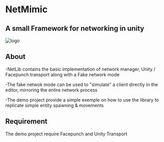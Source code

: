 # NetMimic

## A small Framework for networking in unity

![logo](https://i.imgur.com/IsUevIj.png)

## About

  -NetLib contains the basic implementation of network manager, Unity / Facepunch transport along with a Fake network mode

  -The fake netwok mode can be used to "simulate" a client directly in the editor, mirroring the entire network process

  -The demo project provide a simple exemple on how to use the library to replicate simple entity spawning & movements

## Requirement 
The demo project require Facepunch and Unity Transport

